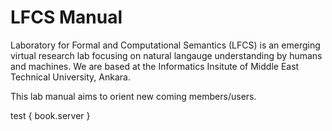 # LFCS Manual

Laboratory for Formal and Computational Semantics (LFCS) is an emerging virtual research lab focusing on natural langauge understanding by humans and machines. We are based at the Informatics Insitute of Middle East Technical University, Ankara.

This lab manual aims to orient new coming members/users. 

test { book.server }

